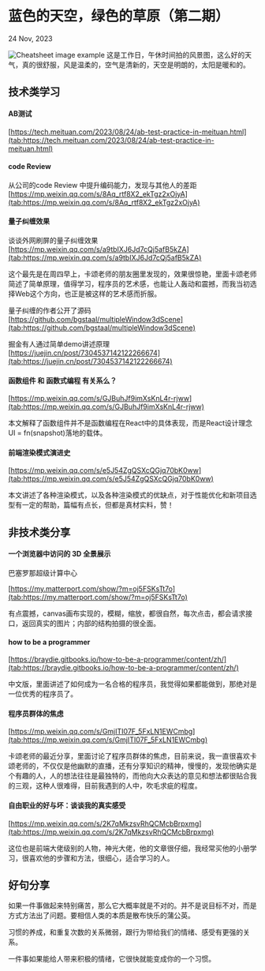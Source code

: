 # 蓝色的天空，绿色的草原（第二期）

24 Nov, 2023

![Cheatsheet image example](https://i.ibb.co/tcCXGP0/Snipaste-2023-11-24-21-46-57.jpg)
这是工作日，午休时间拍的风景图，这么好的天气，真的很舒服，风是温柔的，空气是清新的，天空是明朗的，太阳是暖和的。

## 技术类学习

#### AB测试
[https://tech.meituan.com/2023/08/24/ab-test-practice-in-meituan.html](tab:https://tech.meituan.com/2023/08/24/ab-test-practice-in-meituan.html)



#### code Review
 从公司的code Review 中提升编码能力，发现与其他人的差距  
[https://mp.weixin.qq.com/s/8Aq_rtf8X2_ekTgz2xOjyA](tab:https://mp.weixin.qq.com/s/8Aq_rtf8X2_ekTgz2xOjyA)


#### 量子纠缠效果  
 谈谈外网刷屏的量子纠缠效果  
[https://mp.weixin.qq.com/s/a9tbIXJ6Jd7cQj5afB5kZA](tab:https://mp.weixin.qq.com/s/a9tbIXJ6Jd7cQj5afB5kZA)  

这个最先是在周四早上，卡颂老师的朋友圈里发现的，效果很惊艳，里面卡颂老师简述了简单原理，值得学习，程序员的艺术感，也能让人轰动和震撼，而我当初选择Web这个方向，也正是被这样的艺术感而折服。

量子纠缠的作者公开了源码  
[https://github.com/bgstaal/multipleWindow3dScene](tab:https://github.com/bgstaal/multipleWindow3dScene)



 掘金有人通过简单demo讲述原理  
[https://juejin.cn/post/7304537142122266674](tab:https://juejin.cn/post/7304537142122266674)



#### 函数组件 和 函数式编程 有关系么？
[https://mp.weixin.qq.com/s/GJBuhJf9imXsKnL4r-rjww](tab:https://mp.weixin.qq.com/s/GJBuhJf9imXsKnL4r-rjww)  

本文解释了函数组件并不是函数编程在React中的具体表现，而是React设计理念UI = fn(snapshot)落地的载体。

#### 前端渲染模式演进史
[https://mp.weixin.qq.com/s/e5J54ZgQSXcQGjq70bK0ww](tab:https://mp.weixin.qq.com/s/e5J54ZgQSXcQGjq70bK0ww)

本文讲述了各种渲染模式，以及各种渲染模式的优缺点，对于性能优化和新项目选型有一定的帮助，篇幅有点长，但都是真材实料，赞！

## 非技术类分享

#### 一个浏览器中访问的 3D 全景展示

巴塞罗那超级计算中心

[https://my.matterport.com/show/?m=oj5FSKsTt7o](tab:https://my.matterport.com/show/?m=oj5FSKsTt7o)

有点震撼，canvas画布实现的，模糊，缩放，都很自然，每次点击，都会请求接口，返回真实的图片；内部的结构拍摄的很全面。

#### how to be a programmer
[https://braydie.gitbooks.io/how-to-be-a-programmer/content/zh/](tab:https://braydie.gitbooks.io/how-to-be-a-programmer/content/zh/)

中文版，里面讲述了如何成为一名合格的程序员，我觉得如果都能做到，那绝对是一位优秀的程序员了。

#### 程序员群体的焦虑
[https://mp.weixin.qq.com/s/GmjITI07F_5FxLN1EWCmbg](tab:https://mp.weixin.qq.com/s/GmjITI07F_5FxLN1EWCmbg)

卡颂老师的最近分享，里面讨论了程序员群体的焦虑，目前来说，我一直很喜欢卡颂老师的，不仅仅是他幽默的直播，还有分享知识的精神，慢慢的，发现他确实是个有趣的人，人的想法往往是最独特的，而他向大众表达的意见和想法都很贴合我的三观，这种人很难得，目前我遇到的人中，吹毛求疵的程度。


#### 自由职业的好与坏：谈谈我的真实感受 
[https://mp.weixin.qq.com/s/2K7qMkzsvRhQCMcbBrpxmg](tab:https://mp.weixin.qq.com/s/2K7qMkzsvRhQCMcbBrpxmg) 

这位也是前端大佬级别的人物，神光大佬，他的文章很仔细，我经常买他的小册学习，很喜欢他的步骤和方法，很细心，适合学习的人。



## 好句分享

如果一件事做起来特别痛苦，那么它大概率就是不对的。并不是说目标不对，而是方式方法出了问题。要相信人类的本质是散布快乐的蒲公英。

习惯的养成，和重复次数的关系微弱，跟行为带给我们的情绪、感受有更强的关系。

一件事如果能给人带来积极的情绪，它很快就能变成你的一个习惯。